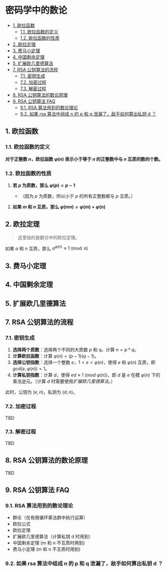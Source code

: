 # 密码学中的数论<!-- omit in toc -->

- [1. 欧拉函数](#1-欧拉函数)
  - [1.1. 欧拉函数的定义](#11-欧拉函数的定义)
  - [1.2. 欧拉函数的性质](#12-欧拉函数的性质)
- [2. 欧拉定理](#2-欧拉定理)
- [3. 费马小定理](#3-费马小定理)
- [4. 中国剩余定理](#4-中国剩余定理)
- [5. 扩展欧几里德算法](#5-扩展欧几里德算法)
- [7. RSA 公钥算法的流程](#7-rsa-公钥算法的流程)
  - [7.1. 密钥生成](#71-密钥生成)
  - [7.2. 加密过程](#72-加密过程)
  - [7.3. 解密过程](#73-解密过程)
- [8. RSA 公钥算法的数论原理](#8-rsa-公钥算法的数论原理)
- [9. RSA 公钥算法 FAQ](#9-rsa-公钥算法-faq)
  - [9.1. RSA 算法用到的数论理论](#91-rsa-算法用到的数论理论)
  - [9.2. 如果 rsa 算法中组成 n 的 p 和 q 泄漏了，敌手如何算出私钥 d ？](#92-如果-rsa-算法中组成-n-的-p-和-q-泄漏了敌手如何算出私钥-d-)

## 1. 欧拉函数

### 1.1. 欧拉函数的定义

**对于正整数 $n$，欧拉函数 $\varphi(n)$ 表示小于等于 $n$ 的正整数中与 $n$ 互质的数的个数。**

### 1.2. 欧拉函数的性质

1. **若 $p$ 为质数，那么 $\varphi(p) = p-1$**

   - （因为 $p$ 为质数，所以小于 $p$ 的所有正整数都与 $p$ 互质。）

2. **如果 $m$ 和 $n$ 互质，那么 $\varphi(mn) = \varphi(m) + \varphi(n)$**

## 2. 欧拉定理

> 这里指的是数论中的欧拉定理。

如果 $a$ 和 $n$ 互质，那么 $a^{\varphi(n)} \equiv 1 \pmod{n}$

## 3. 费马小定理

## 4. 中国剩余定理

## 5. 扩展欧几里德算法

## 7. RSA 公钥算法的流程

### 7.1. 密钥生成

1. **选择两个质数**：选择两个不同的大质数 $p$ 和 $q$。计算 $n = p \ast q$。
2. **计算欧拉函数**：计算 ${\varphi(n)} = (p - 1)(q - 1)$。
3. **选择公钥指数**：选择一个整数 $e$，$1 < e < {\varphi(n)}$，使得 $e$ 和 ${\varphi(n)}$ 互质，即 $gcd(e, {\varphi(n)}) = 1$。
4. **计算私钥指数**：计算 $d$，使得 $ed ≡ 1\ (mod\ {\varphi(n)})$，即 $d$ 是 $e$ 在模 ${\varphi(n)}$ 下的乘法逆元。（计算 $d$ 时需要使用*扩展欧几里德算法*。）

此时，公钥为 $(e, n)$，私钥为 $(d, n)$。

### 7.2. 加密过程

TBD

### 7.3. 解密过程

TBD

## 8. RSA 公钥算法的数论原理

TBD

## 9. RSA 公钥算法 FAQ

### 9.1. RSA 算法用到的数论理论

- 群论（在有限循环乘法群中执行运算）
- 欧拉公式
- 欧拉定理
- 扩展欧几里德算法（计算私钥 d 时用到）
- 中国剩余定理 (m 和 n 不互质时用到)
- 费马小定理 (m 和 n 不互质时用到)

### 9.2. 如果 rsa 算法中组成 n 的 p 和 q 泄漏了，敌手如何算出私钥 d ？
